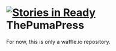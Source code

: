 [![Stories in Ready](https://badge.waffle.io/d4l3k/ThePumaPress.png?label=ready)](https://waffle.io/d4l3k/ThePumaPress)  
ThePumaPress
============

For now, this is only a waffle.io repository.
